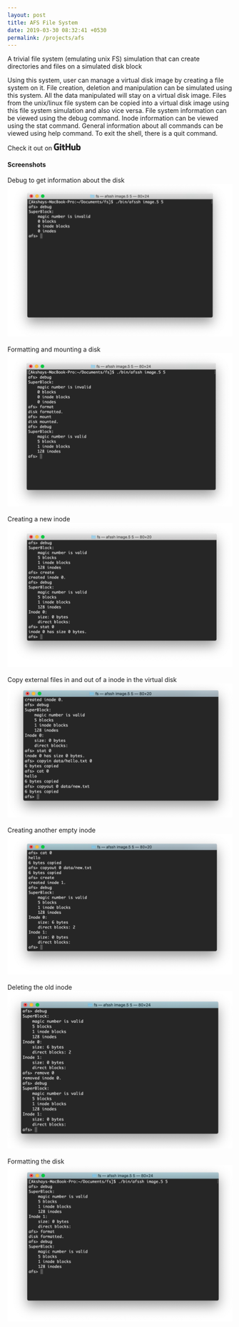 ```yaml
---
layout: post
title: AFS File System
date: 2019-03-30 08:32:41 +0530
permalink: /projects/afs
---
```



A trivial file system (emulating unix FS) simulation that can create directories and files on a simulated disk block

Using this system, user can manage a virtual disk image by creating a file system on it. File creation, deletion and manipulation can be simulated using this system. All the data manipulated will stay on a virtual disk image. Files from the unix/linux file system can be copied into a virtual disk image using this file system simulation and also vice versa. File system information can be viewed using the debug command. Inode information can be viewed using the stat command. General information about all commands can be viewed using help command. To exit the shell, there is a quit command.

Check it out on  <a href="https://github.com/axayjha/fs"><img src="https://github.com/axayjha/axayjha.github.io/raw/master/img/github.png" width="60px"></a>


<h4>Screenshots</h4>

Debug to get information about the disk
<img src="https://github.com/axayjha/axayjha.github.io/raw/master/img/afs/scr1.png">
<br>
<br>
Formatting and mounting a disk
<img src="https://github.com/axayjha/axayjha.github.io/raw/master/img/afs/scr2.png">
<br>
<br>
Creating a new inode
<img src="https://github.com/axayjha/axayjha.github.io/raw/master/img/afs/scr3.png">
<br>
<br>
Copy external files in and out of a inode in the virtual disk
<img src="https://github.com/axayjha/axayjha.github.io/raw/master/img/afs/scr4.png">
<br>
<br>
Creating another empty inode
<img src="https://github.com/axayjha/axayjha.github.io/raw/master/img/afs/scr5.png">
<br>
<br>
Deleting the old inode
<img src="https://github.com/axayjha/axayjha.github.io/raw/master/img/afs/scr6.png">
<br>
<br>
Formatting the disk
<img src="https://github.com/axayjha/axayjha.github.io/raw/master/img/afs/scr7.png">
<br>
<br>